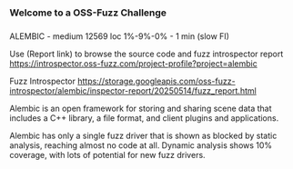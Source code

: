 ###
### Welcome to a OSS-Fuzz Challenge
###

ALEMBIC - medium 12569 loc 1%-9%-0% - 1 min (slow FI)

Use (Report link) to browse the source code and fuzz introspector report https://introspector.oss-fuzz.com/project-profile?project=alembic

Fuzz Introspector
https://storage.googleapis.com/oss-fuzz-introspector/alembic/inspector-report/20250514/fuzz_report.html

Alembic is an open framework for storing and sharing scene data that includes a C++ library, a file format, and client plugins and applications.

Alembic has only a single fuzz driver that is shown as blocked by static analysis, reaching almost no code at all.  Dynamic analysis shows 10% coverage, with lots of potential for new fuzz drivers.
